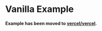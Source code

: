 # Vanilla Example

#### Example has been moved to [vercel/vercel](https://github.com/vercel/vercel/tree/master/examples/vanilla).
